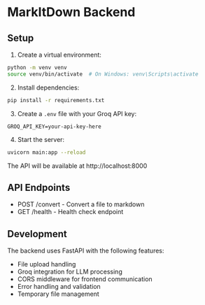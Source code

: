 # MarkItDown Backend

## Setup

1. Create a virtual environment:
```bash
python -m venv venv
source venv/bin/activate  # On Windows: venv\Scripts\activate
```

2. Install dependencies:
```bash
pip install -r requirements.txt
```

3. Create a `.env` file with your Groq API key:
```
GROQ_API_KEY=your-api-key-here
```

4. Start the server:
```bash
uvicorn main:app --reload
```

The API will be available at http://localhost:8000

## API Endpoints

- POST /convert - Convert a file to markdown
- GET /health - Health check endpoint

## Development

The backend uses FastAPI with the following features:
- File upload handling
- Groq integration for LLM processing
- CORS middleware for frontend communication
- Error handling and validation
- Temporary file management